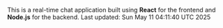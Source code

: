 This is a real-time chat application built using **React** for the frontend and **Node.js** for the backend.
Last updated: Sun May 11 04:11:40 UTC 2025
